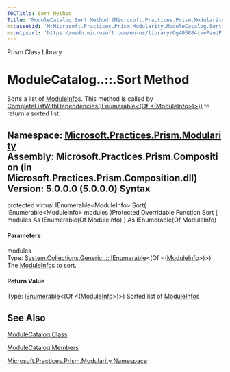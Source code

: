 ```yaml
---
TOCTitle: Sort Method
Title: 'ModuleCatalog.Sort Method (Microsoft.Practices.Prism.Modularity)'
ms:assetid: 'M:Microsoft.Practices.Prism.Modularity.ModuleCatalog.Sort(System.Collections.Generic.IEnumerable{Microsoft.Practices.Prism.Modularity.ModuleInfo})'
ms:mtpsurl: 'https://msdn.microsoft.com/en-us/library/Gg405884(v=PandP.50)'
---
```


Prism Class Library

ModuleCatalog..::.Sort Method
=============================

Sorts a list of [ModuleInfo](https://msdn.microsoft.com/t:microsoft.practices.prism.modularity.moduleinfo)s. This method is called by [CompleteListWithDependencies(IEnumerable&lt;(Of &lt;(ModuleInfo&gt;)&gt;))](https://msdn.microsoft.com/m:microsoft.practices.prism.modularity.modulecatalog.completelistwithdependencies(system.collections.generic.ienumerable%7bmicrosoft.practices.prism.modularity.moduleinfo%7d)) to return a sorted list.

**Namespace:** [Microsoft.Practices.Prism.Modularity](https://msdn.microsoft.com/n:microsoft.practices.prism.modularity)
**Assembly:** Microsoft.Practices.Prism.Composition (in Microsoft.Practices.Prism.Composition.dll) Version: 5.0.0.0 (5.0.0.0)
Syntax
------

<span id="syntaxToggle"></span>protected virtual IEnumerable&lt;ModuleInfo&gt; Sort( IEnumerable&lt;ModuleInfo&gt; modules )Protected Overridable Function Sort ( modules As IEnumerable(Of ModuleInfo) ) As IEnumerable(Of ModuleInfo)
#### Parameters

modules  
Type: [System.Collections.Generic..::.IEnumerable](http://msdn2.microsoft.com/en-us/library/9eekhta0)&lt;(Of &lt;([ModuleInfo](https://msdn.microsoft.com/t:microsoft.practices.prism.modularity.moduleinfo)&gt;)&gt;)
The [ModuleInfo](https://msdn.microsoft.com/t:microsoft.practices.prism.modularity.moduleinfo)s to sort.

#### Return Value

Type: [IEnumerable](http://msdn2.microsoft.com/en-us/library/9eekhta0)&lt;(Of &lt;([ModuleInfo](https://msdn.microsoft.com/t:microsoft.practices.prism.modularity.moduleinfo)&gt;)&gt;)
Sorted list of [ModuleInfo](https://msdn.microsoft.com/t:microsoft.practices.prism.modularity.moduleinfo)s

See Also
--------

<span id="seeAlsoToggle"></span>
[ModuleCatalog Class](https://msdn.microsoft.com/t:microsoft.practices.prism.modularity.modulecatalog)

[ModuleCatalog Members](https://msdn.microsoft.com/allmembers.t:microsoft.practices.prism.modularity.modulecatalog)

[Microsoft.Practices.Prism.Modularity Namespace](https://msdn.microsoft.com/n:microsoft.practices.prism.modularity)
